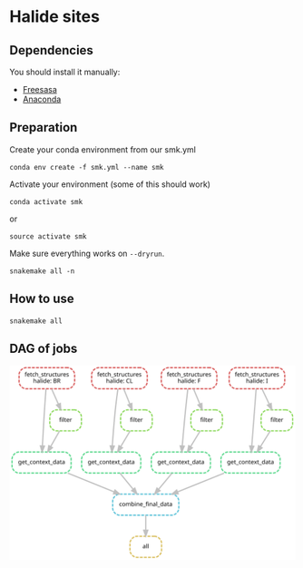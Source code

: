 # Halide sites  
## Dependencies
You should install it manually:
* [Freesasa](https://www.ncbi.nlm.nih.gov/pmc/articles/PMC4776673/)  
* [Anaconda](https://www.digitalocean.com/community/tutorials/how-to-install-anaconda-on-ubuntu-18-04-quickstart)  
## Preparation  
Create your conda environment from our smk.yml  
```
conda env create -f smk.yml --name smk
```
Activate your environment (some of this should work)  
```
conda activate smk
```
or
```
source activate smk
```

Make sure everything works on `--dryrun`.
```
snakemake all -n
```
## How to use
```
snakemake all
```
## DAG of jobs  
![alt text](dag.svg)
